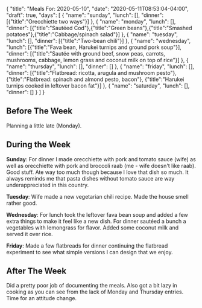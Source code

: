 {
    "title": "Meals For: 2020-05-10",
    "date": "2020-05-11T08:53:04-04:00",
    "draft": true,
    "days": [
        {
            "name": "sunday",
            "lunch": [],
            "dinner": [{"title":"Orecchiette two ways"}]
        },
        {
            "name": "monday",
            "lunch": [],
            "dinner": [{"title":"Sautéed Cod"},{"title":"Green beans"},{"title":"Smashed potatoes"},{"title":"Cabbage/spinach salad"}]
        },
        {
            "name": "tuesday",
            "lunch": [],
            "dinner": [{"title":"Two-bean chili"}]
        },
        {
            "name": "wednesday",
            "lunch": [{"title":"Fava bean, Harukei turnips and ground pork soup"}],
            "dinner": [{"title":"Sautée with ground beef, snow peas, carrots, mushrooms, cabbage, lemon grass and coconut milk on top of rice"}]
        },
        {
            "name": "thursday",
            "lunch": [],
            "dinner": []
        },
        {
            "name": "friday",
            "lunch": [],
            "dinner": [{"title":"Flatbread: ricotta, arugula and mushroom pesto"}, {"title":"Flatbread: spinach and almond pesto, bacon"}, {"title":"Harukei turnips cooked in leftover bacon fat"}]
        },
        {
            "name": "saturday",
            "lunch": [],
            "dinner": []
        }
    ]
}

## Before The Week

Planning a little late (Monday). 


## During the Week

**Sunday**: For dinner I made orecchiette with pork and tomato sauce (wife) as well as orecchiette with pork and broccoli raab (me - wife doesn't like raab). Good stuff. Ate way too much though because I love that dish so much. It always reminds me that pasta dishes without tomato sauce are way underappreciated in this country.

**Tuesday**: Wife made a new vegetarian chili recipe. Made the house smell rather good.

**Wednesday**: For lunch took the leftover fava bean soup and added a few extra things to make it feel like a new dish. For dinner sautéed a bunch a vegetables with lemongrass for flavor. Added some coconut milk and served it over rice.

**Friday**: Made a few flatbreads for dinner continuing the flatbread experiment to see what simple versions I can design that we enjoy.


## After The Week

Did a pretty poor job of documenting the meals. Also got a bit lazy in cooking as you can see from the lack of Monday and Thursday entries. Time for an attitude change.